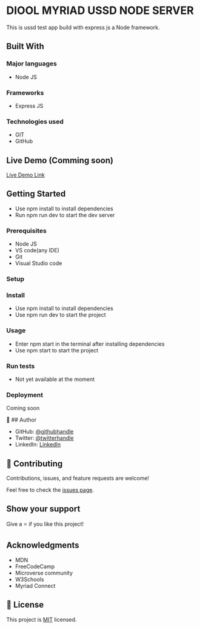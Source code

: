 # DIOOL MYRIAD USSD NODE SERVER
This is ussd test app build with express js a Node framework. 

## Built With

### Major languages
 - Node JS

### Frameworks
- Express JS

### Technologies used
- GIT
- GitHub


## Live Demo (Comming soon)

[Live Demo Link](https://www.google.com)


## Getting Started
- Use npm install to install dependencies
- Run npm run dev to start the dev server

### Prerequisites
 - Node JS
 - VS code(any IDE)
 - Git
- Visual Studio code
  
### Setup

### Install
- Use npm install to install dependencies
- Use npm run dev to start the project

### Usage
- Enter  npm start in the terminal after installing dependencies
- Use npm start to start the project

### Run tests
- Not yet available at the moment
  
### Deployment
Coming soon

👤 ## Author

- GitHub: [@githubhandle](https://github.com/githubhandle)
- Twitter: [@twitterhandle](https://twitter.com/twitterhandle)
- LinkedIn: [LinkedIn](https://linkedin.com/in/linkedinhandle)


## 🤝 Contributing

Contributions, issues, and feature requests are welcome!

Feel free to check the [issues page](../../issues/).

## Show your support

Give a ⭐️ if you like this project!

## Acknowledgments

- MDN
- FreeCodeCamp
- Microverse community
- W3Schools
- Myriad Connect


## 📝 License

This project is [MIT](./MIT.md) licensed.

